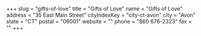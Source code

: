 +++
slug = "gifts-of-love"
title = "Gifts of Love"
name = "Gifts of Love"
address = "35 East Main Street"
cityIndexKey = "city-ct-avon"
city = "Avon"
state = "CT"
postal = "06001"
website = ""
phone = "860 676-2323"
fax = ""
+++

